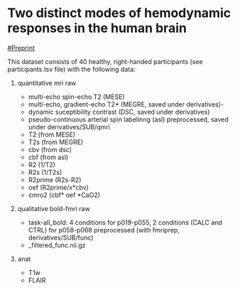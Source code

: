 Two distinct modes of hemodynamic responses in the human brain
===============

[#Preprint](https://www.biorxiv.org/content/10.1101/2023.12.08.570806)

This dataset consists of 40 healthy, right-handed participants (see participants.tsv file) with the following data:

1. quantitative mri
    raw
    - multi-echo spin-echo T2 (MESE)
    - multi-echo, gradient-echo T2* (MEGRE, saved under derivatives)- 
    - dynamic suceptibility contrast (DSC, saved under derivatives)
    - pseudo-continuous arterial spin labelinng (asl)
    preprocessed, saved under derivatives/SUB/qmri
    - T2 (from MESE)
    - T2s (from MEGRE)
    - cbv (from dsc)
    - cbf (from asl)
    - R2 (1/T2)
    - R2s (1/T2s)
    - R2prime (R2s-R2)
    - oef (R2prime/x*cbv)
    - cmro2 (cbf* oef *CaO2)

2. qualitative bold-fmri
    raw
    - task-all_bold: 4 conditions for p019-p055, 2 conditions (CALC and CTRL) for p058-p068
    preprocessed (with fmriprep, derivatives/SUB/func)
    - _filtered_func.nii.gz

3. anat
    - T1w
    - FLAIR

